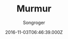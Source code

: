 ---
title: Murmur
github: https://github.com/songroger/murmur
demo: https://songroger.github.io/murmur
author: Songroger
ssg:
  - Jekyll
cms:
  - No Cms
date: 2016-11-03T06:46:39.000Z
description: This is another simple theme for jekyll. https://songroger.win/murmur
stale: true
draft: true
---
